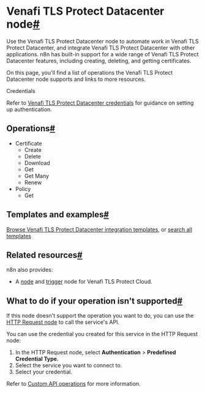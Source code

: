 [](https://github.com/n8n-io/n8n-docs/edit/main/docs/integrations/builtin/app-nodes/n8n-nodes-base.venafitlsprotectdatacenter.md "Edit this page")

# Venafi TLS Protect Datacenter node[#](#venafi-tls-protect-datacenter-node "Permanent link")

Use the Venafi TLS Protect Datacenter node to automate work in Venafi TLS Protect Datacenter, and integrate Venafi TLS Protect Datacenter with other applications. n8n has built-in support for a wide range of Venafi TLS Protect Datacenter features, including creating, deleting, and getting certificates.

On this page, you'll find a list of operations the Venafi TLS Protect Datacenter node supports and links to more resources.

Credentials

Refer to [Venafi TLS Protect Datacenter credentials](../../credentials/venafitlsprotectdatacenter/) for guidance on setting up authentication.

## Operations[#](#operations "Permanent link")

*   Certificate
    *   Create
    *   Delete
    *   Download
    *   Get
    *   Get Many
    *   Renew
*   Policy
    *   Get

## Templates and examples[#](#templates-and-examples "Permanent link")

[Browse Venafi TLS Protect Datacenter integration templates](https://n8n.io/integrations/venafi-tls-protect-datacenter/), or [search all templates](https://n8n.io/workflows/)

## Related resources[#](#related-resources "Permanent link")

n8n also provides:

*   A [node](../n8n-nodes-base.venafitlsprotectcloud/) and [trigger](../../trigger-nodes/n8n-nodes-base.venafitlsprotectcloudtrigger/) node for Venafi TLS Protect Cloud.

## What to do if your operation isn't supported[#](#what-to-do-if-your-operation-isnt-supported "Permanent link")

If this node doesn't support the operation you want to do, you can use the [HTTP Request node](../../core-nodes/n8n-nodes-base.httprequest/) to call the service's API.

You can use the credential you created for this service in the HTTP Request node:

1.  In the HTTP Request node, select **Authentication** > **Predefined Credential Type**.
2.  Select the service you want to connect to.
3.  Select your credential.

Refer to [Custom API operations](../../../custom-operations/) for more information.